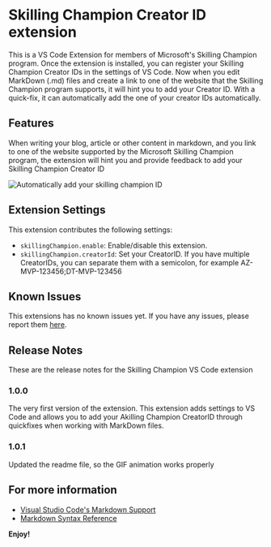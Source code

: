 # Skilling Champion Creator ID extension

This is a VS Code Extension for members of Microsoft's Skilling Champion program. Once the extension is installed, you can register your Skilling Champion Creator IDs in the settings of VS Code. Now when you edit MarkDown (.md) files and create a link to one of the website that the Skilling Champion program supports, it will hint you to add your Creator ID. With a quick-fix, it can automatically add the one of your creator IDs automatically.

## Features

When writing your blog, article or other content in markdown, and you link to one of the website supported by the Microsoft Skilling Champion program, the extension will hint you and provide feedback to add your Skilling Champion Creator ID

![Automatically add your skilling champion ID](images/demo-animation.gif)

## Extension Settings

This extension contributes the following settings:

- `skillingChampion.enable`: Enable/disable this extension.
- `skillingChampion.creatorId`: Set your CreatorID. If you have multiple CreatorIDs, you can separate them with a semicolon, for example AZ-MVP-123456;DT-MVP-123456

## Known Issues

This extensions has no known issues yet. If you have any issues, please report them [here](https://github.com/nikneem/skilling-champion/issues).

## Release Notes

These are the release notes for the Skilling Champion VS Code extension

### 1.0.0

The very first version of the extension. This extension adds settings to VS Code and allows you to add your Akilling Champion CreatorID through quickfixes when working with MarkDown files.

### 1.0.1

Updated the readme file, so the GIF animation works properly

## For more information

- [Visual Studio Code's Markdown Support](http://code.visualstudio.com/docs/languages/markdown)
- [Markdown Syntax Reference](https://help.github.com/articles/markdown-basics/)

**Enjoy!**
